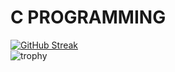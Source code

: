 # C PROGRAMMING<br>

[![GitHub Streak](https://github-readme-streak-stats.herokuapp.com?user=swarupcoding56&theme=highcontrast&hide_border=true&date_format=M%20j%5B%2C%20Y%5D)](https://git.io/streak-stats)
<br>
![trophy](https://github-profile-trophy.vercel.app/?username=kattni&theme=onedark)

